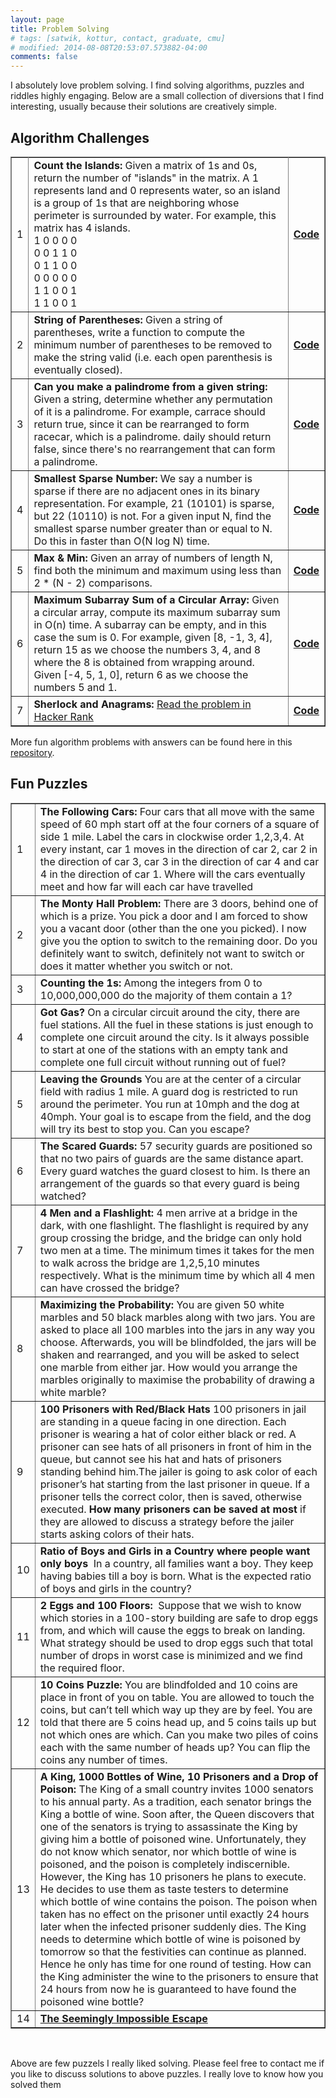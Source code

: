 ```yaml
---
layout: page
title: Problem Solving
# tags: [satwik, kottur, contact, graduate, cmu]
# modified: 2014-08-08T20:53:07.573882-04:00
comments: false
--- 
```


<p style="text-align: left;">I absolutely love problem solving. I find solving algorithms, puzzles and riddles&nbsp;highly engaging.&nbsp;Below are a small collection of diversions that I find interesting, usually because their solutions are creatively simple.</p>

<h2 style="text-align: left;"><strong>Algorithm Challenges</strong></h2>
<table border="1" style="border-collapse: collapse; width: 100%;">
<tbody>
<tr style="height: 21px;">
<td style="width: 1.61765%; height: 21px; border-style: solid;">1</td>
<td style="width: 89.422%; height: 21px; border-style: solid;"><b>Count the Islands: </b><span>Given a matrix of 1s and 0s, return the number of "islands" in the matrix. A 1 represents land and 0 represents water, so an island is a group of 1s that are neighboring whose perimeter is surrounded by water. For example, this matrix has 4 islands.</span><br />
<span>1 0 0 0 0</span><br /><span>0 0 1 1 0</span><br /><span>0 1 1 0 0</span><br /><span>0 0 0 0 0</span><br /><span>1 1 0 0 1</span><br /><span>1 1 0 0 1</span>
</td>
<td style="width: 13.5037%; height: 21px; border-style: solid;"><a href="https://github.com/vikumsw/Algorithms_For_Problem_Solving/blob/master/Solutions/CounttheIslands.py"><strong>Code</strong></a></td>
</tr>
<tr style="height: 21px;">
<td style="width: 1.61765%; height: 21px; border-style: solid;">2</td>
<td style="width: 89.422%; height: 21px; border-style: solid;">
<b>String of Parentheses: </b>
<span>Given a string of parentheses, write a function to compute the minimum number of parentheses to be removed to make the string valid (i.e. each open parenthesis is eventually closed).</span></td>
<td style="width: 13.5037%; height: 21px; border-style: solid;"><a href="https://github.com/vikumsw/Algorithms_For_Problem_Solving/blob/master/Solutions/StringofParentheses.py"><strong>Code</strong></a></td>
</tr>
<tr style="height: 21px;">
<td style="width: 1.61765%; height: 21px; border-style: solid;">3</td>
<td style="width: 89.422%; height: 21px; border-style: solid;">
<b>Can you make a palindrome from a given string: </b>
<span>Given a string, determine whether any permutation of it is a palindrome. For example, carrace should return true, since it can be rearranged to form racecar, which is a palindrome. daily should return false, since there's no rearrangement that can form a palindrome.</span>
</td>
<td style="width: 13.5037%; height: 21px; border-style: solid;"><a href="https://github.com/vikumsw/Algorithms_For_Problem_Solving/blob/master/src/main/python/CanMakePalindrome.py"><strong>Code</strong></a></td>
</tr>
<tr style="height: 21px;">
<td style="width: 1.61765%; height: 21px; border-style: solid;">4</td>
<td style="width: 89.422%; height: 21px; border-style: solid;">
<b>Smallest Sparse Number: </b>
<span>We say a number is sparse if there are no adjacent ones in its binary representation. For example, 21 (10101) is sparse, but 22 (10110) is not. For a given input N, find the smallest sparse number greater than or equal to N. Do this in faster than O(N log N) time.</span>
</td>
<td style="width: 13.5037%; height: 21px; border-style: solid;"><a href="https://github.com/vikumsw/Algorithms_For_Problem_Solving/blob/master/src/main/python/smallestSparseNumber.py"><strong>Code</strong></a></td>
</tr>
<tr style="height: 21px;">
<td style="width: 1.61765%; height: 21px; border-style: solid;">5</td>
<td style="width: 89.422%; height: 21px; border-style: solid;">
<b>Max & Min: </b>
<span>Given an array of numbers of length N, find both the minimum and maximum using less than 2 * (N - 2) comparisons.</span>
</td>
<td style="width: 13.5037%; height: 21px; border-style: solid;"><a href="https://github.com/vikumsw/Algorithms_For_Problem_Solving/blob/master/src/main/python/maxMinFind235.py"><strong>Code</strong></a></td>
</tr>
<tr style="height: 21px;">
<td style="width: 1.61765%; height: 21px; border-style: solid;">6</td>
<td style="width: 89.422%; height: 21px; border-style: solid;">
<b>Maximum Subarray Sum of a Circular Array: </b>
<span>Given a circular array, compute its maximum subarray sum in O(n) time. A subarray can be empty, and in this case the sum is 0. For example, given [8, -1, 3, 4], return 15 as we choose the numbers 3, 4, and 8 where the 8 is obtained from wrapping around. Given [-4, 5, 1, 0], return 6 as we choose the numbers 5 and 1.</span>
</td>
<td style="width: 13.5037%; height: 21px; border-style: solid;"><a href="https://github.com/vikumsw/Algorithms_For_Problem_Solving/blob/master/src/main/python/LargestSubArray.py"><strong>Code</strong></a></td>
</tr>
<tr style="height: 21px;">
<td style="width: 1.61765%; height: 21px; border-style: solid;">7</td>
<td style="width: 89.422%; height: 21px; border-style: solid;">
<b>Sherlock and Anagrams: </b>
<span><a href="https://www.hackerrank.com/challenges/sherlock-and-anagrams/problem">Read the problem in Hacker Rank</a></span>
</td>
<td style="width: 13.5037%; height: 21px; border-style: solid;"><a href="https://github.com/vikumsw/Algorithms_For_Problem_Solving/blob/master/src/main/C%2B%2B/sherlock-and-anagrams.cpp"><strong>Code</strong></a></td>
</tr>
</tbody>
</table>
<p>More fun algorithm problems with answers can be found here in this <a href="https://github.com/vikumsw/Algorithms_For_Problem_Solving">repository</a>.</p>

<h2 style="text-align: left;">Fun Puzzles</h2>

<table border="1" style="border-collapse: collapse; width: 100%;">
<tbody>
<tr style="height: 20px;">
<td style="width: 2.17876%; height: 20px;">1</td>
<td style="width: 97.8212%; height: 20px;"><b>The Following Cars:<span>&nbsp;</span></b><span>Four cars that all move with the same speed of 60 mph start off at the four corners of a square of side 1 mile. Label the cars in clockwise order 1,2,3,4. At every instant, car 1 moves in the direction of car 2, car 2 in the direction of car 3, car 3 in the direction of car 4 and car 4 in the direction of car 1. Where will the cars eventually meet and how far will each car have travelled</span></td>
</tr>
<tr style="height: 20px;">
<td style="width: 2.17876%; height: 20px;">2</td>
<td style="width: 97.8212%; height: 20px;"><b>The Monty Hall Problem:<span>&nbsp;</span></b><span>There are 3 doors, behind one of which is a prize. You pick a door and I am forced to show you a vacant door (other than the one you picked). I now give you the option to switch to the remaining door. Do you definitely want to switch, definitely not want to switch or does it matter whether you switch or not.</span></td>
</tr>
<tr style="height: 20px;">
<td style="width: 2.17876%; height: 20px;">3</td>
<td style="width: 97.8212%; height: 20px;"><b>Counting the 1s:</b><span>&nbsp;Among the integers from 0 to 10,000,000,000 do the majority of them contain a 1?</span></td>
</tr>
<tr style="height: 20px;">
<td style="width: 2.17876%; height: 20px;">4</td>
<td style="width: 97.8212%; height: 20px;"><b>Got Gas?</b><span>&nbsp;On a circular circuit around the city, there are fuel stations. All the fuel in these stations is just enough to complete one circuit around the city. Is it always possible to start at one of the stations with an empty tank and complete one full circuit without running out of fuel?</span></td>
</tr>
<tr style="height: 20px;">
<td style="width: 2.17876%; height: 20px;">5</td>
<td style="width: 97.8212%; height: 20px;"><b>Leaving the Grounds</b><span>&nbsp;You are at the center of a circular field with radius 1 mile. A guard dog is restricted to run around the perimeter. You run at 10mph and the dog at 40mph. Your goal is to escape from the field, and the dog will try its best to stop you. Can you escape?</span></td>
</tr>
<tr style="height: 20px;">
<td style="width: 2.17876%; height: 20px;">6</td>
<td style="width: 97.8212%; height: 20px;"><b>The Scared Guards:</b><span>&nbsp;57 security guards are positioned so that no two pairs of guards are the same distance apart. Every guard watches the guard closest to him. Is there an arrangement of the guards so that every guard is being watched?</span></td>
</tr>
<tr style="height: 20px;">
<td style="width: 2.17876%; height: 20px;">7</td>
<td style="width: 97.8212%; height: 20px;"><b>4 Men and a Flashlight:</b><span>&nbsp;4 men arrive at a bridge in the dark, with one flashlight. The flashlight is required by any group crossing the bridge, and the bridge can only hold two men at a time. The minimum times it takes for the men to walk across the bridge are 1,2,5,10 minutes respectively. What is the minimum time by which all 4 men can have crossed the bridge?</span></td>
</tr>
<tr style="height: 20px;">
<td style="width: 2.17876%; height: 20px;">8</td>
<td style="width: 97.8212%; height: 20px;"><b>Maximizing the Probability:</b><span>&nbsp;You are given 50 white marbles and 50 black marbles along with two jars. You are asked to place all 100 marbles into the jars in any way you choose. Afterwards, you will be blindfolded, the jars will be shaken and rearranged, and you will be asked to select one marble from either jar. How would you arrange the marbles originally to maximise the probability of drawing a white marble?</span></td>
</tr>
<tr style="height: 20px;">
<td style="width: 2.17876%; height: 20px;">9</td>
<td style="width: 97.8212%; height: 20px;">
<b>100 Prisoners with Red/Black Hats</b><span>&nbsp;100 prisoners in jail are standing in a queue facing in one direction. Each prisoner is wearing a hat of color either black or red. A prisoner can see hats of all prisoners in front of him in the queue, but cannot see his hat and hats of prisoners standing behind him.The jailer is going to ask color of each prisoner&rsquo;s hat starting from the last prisoner in queue. If a prisoner tells the correct color, then is saved, otherwise executed.&nbsp;<b>How many prisoners can be saved at most</b>&nbsp;if they are allowed to discuss a strategy before the jailer starts asking colors of their hats.</span></td>
</tr>
<tr style="height: 20px;">
<td style="width: 2.17876%; height: 20px;">10</td>
<td style="width: 97.8212%; height: 20px;"><b>Ratio of Boys and Girls in a Country where people want only boys</b><span>&nbsp; In a country, all families want a boy. They keep having babies till a boy is born. What is the expected ratio of boys and girls in the country?</span>
</td>
</tr>
<tr>
<td style="width: 2.17876%;">11</td>
<td style="width: 97.8212%;"><b>2 Eggs and 100 Floors:</b><span>&nbsp; Suppose that we wish to know which stories in a 100-story building are safe to drop eggs from, and which will cause the eggs to break on landing. What strategy should be used to drop eggs such that total number of drops in worst case is minimized and we find the required floor.</span></td>
</tr>
<tr>
<td style="width: 2.17876%;">12</td>
<td style="width: 97.8212%;"><b>10 Coins Puzzle:</b><span>&nbsp;You are blindfolded and 10 coins are place in front of you on table. You are allowed to touch the coins, but can&rsquo;t tell which way up they are by feel. You are told that there are 5 coins head up, and 5 coins tails up but not which ones are which. Can you make two piles of coins each with the same number of heads up? You can flip the coins any number of times.</span>
</td>
</tr>
<tr style="height: 20px;">
<td style="width: 2.17876%; height: 20px;">13</td>
<td style="width: 97.8212%; height: 20px;"><b>A King, 1000 Bottles of Wine, 10 Prisoners and a Drop of Poison:</b><span>&nbsp;The King of a small country invites 1000 senators to his annual party. As a tradition, each senator brings the King a bottle of wine. Soon after, the Queen discovers that one of the senators is trying to assassinate the King by giving him a bottle of poisoned wine. Unfortunately, they do not know which senator, nor which bottle of wine is poisoned, and the poison is completely indiscernible. However, the King has 10 prisoners he plans to execute. He decides to use them as taste testers to determine which bottle of wine contains the poison. The poison when taken has no effect on the prisoner until exactly 24 hours later when the infected prisoner suddenly dies. The King needs to determine which bottle of wine is poisoned by tomorrow so that the festivities can continue as planned. Hence he only has time for one round of testing. How can the King administer the wine to the prisoners to ensure that 24 hours from now he is guaranteed to have found the poisoned wine bottle?</span></td>
</tr>
<tr style="height: 20px;">
<td style="width: 2.17876%; height: 20px;">14</td>
<td style="width: 97.8212%; height: 20px;"><a href="https://mindyourdecisions.com/blog/2016/03/20/the-seemingly-impossible-escape-sunday-puzzle/"><b>The Seemingly Impossible Escape</b></a>
</td>
</tr>
</tbody>
</table>
<br>
<p>Above are few puzzels I really liked solving. Please feel free to contact me if you like to discuss solutions to above puzzles. I really love to know how you solved them</p>
